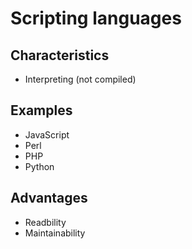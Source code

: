 # Scripting languages

## Characteristics

- Interpreting (not compiled)

## Examples

- JavaScript
- Perl
- PHP
- Python

## Advantages

- Readbility
- Maintainability